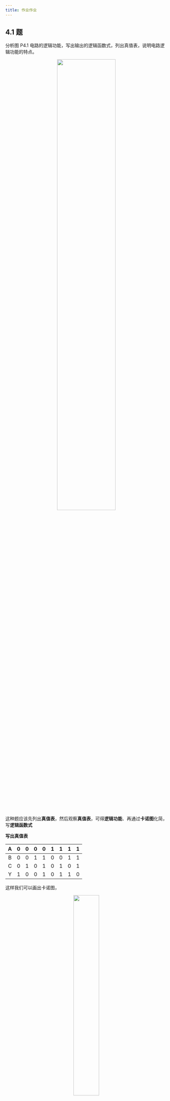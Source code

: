 ```yaml
---
title: 作业作业
---
```


## 4.1 题

分析图 P4.1 电路的逻辑功能，写出输出的逻辑函数式，列出真值表，说明电路逻辑功能的特点。

<div align=center>
<img src="./logic0/4.1.jpg" style="width:60%" />
</div>

这种题应该先列出**真值表**，然后观察**真值表**，可得**逻辑功能**、再通过**卡诺图**化简，写**逻辑函数式**

**写出真值表**

|  A  |  0  |  0  |  0  |  0  |  1  |  1  |  1  |  1  |
| :-: | :-: | :-: | :-: | :-: | :-: | :-: | :-: | :-: |
|  B  |  0  |  0  |  1  |  1  |  0  |  0  |  1  |  1  |
|  C  |  0  |  1  |  0  |  1  |  0  |  1  |  0  |  1  |
|  Y  |  1  |  0  |  0  |  1  |  0  |  1  |  1  |  0  |

这样我们可以画出卡诺图，

<div align=center>
<img src="./logic0/4.1ka.png"style="width:40%" />
</div>

::: warning
注意卡诺图的画法：相邻项只改变一个值。
**并尽可能画最大的圆**
:::

根据卡诺图我们可以寻找到最简式，可以看到上面无法被化简，即四个最小项。

$$
Y=A'B'C'+A'BC+AB'C+ABC'
$$

可以看到当三变量为输入**真**为偶数时为**真**和三个都为假时为**真**，所以是一个三变量奇偶检测器。

## 4.6 题

<div align=center>
<img src="./logic0/4.6.jpg"style="width:80%" />
<img src="./logic0/4.6water.jpg"style="width:30%" />
</div>

这题的考点是写逻辑条件，然后化简的问题（坑）。

画真值表

<div align=center>
<img src="./logic0/4.6table.jpg" style="width:70%" />
</div>

画卡诺图（坑来了）

<div align=center>
<img src="./logic0/4.6ka.png" style="width:80%" />
</div>

::: warning
注意对于这种应用题，一定要注意有哪些情况是不可能发生的，不可能发生的打叉，并化简时一并考虑
:::

这样写出逻辑函数式

$$
\begin{aligned}
M_{L}=A+B\\
M_{s}=A+B'C
\end{aligned}
$$

电路图

<div align=center>
<img src="./logic0/4.6dian.png" style="width:70%" />
</div>

## 4.10 题

<div align=center>
<img src="./logic0/4.10.jpg" />
<img src="./logic0/4.10tu.jpg" />
</div>

这个$74HC42$芯片是个什么的干活呢，这是个译码器，下面一幅图就懂了。

<div align=center>
<img src="./logic0/yimaqi.jpg" />
</div>

这就是二进制译码器，将二进制码译成对应的高低电平。

$74HC42$译码器是其中的一种，只不过它将四位二进制译成十进制（10 个变量的高低电平）

<div align=center>
<img src="./logic0/74hc42.jpg" style="width:60%" />
</div>

再看题目中后面的逻辑电路，问题的关键是什么时候为真。

比如$Z_2$，可以由如下公式表达

$$
\begin{aligned}
Z_{2}&=(Y_{2}Y_{5}Y_{8})'\\
&=Y_{2}'+Y_{5}'+Y_{8}'
\end{aligned}
$$

而注意到芯片外面有小圆圈，即翻转信号，是与上式需要低电平一致的。所以表达成：

$$
\begin{aligned}
Z_{2}&=Y_{2}'+Y_{5}'+Y_{8}'\\
&=M'N'PQ'+M'NP'Q+MN'P'Q'
\end{aligned}
$$

::: tip
这里的换算是由于译码器实际就是输出**最小项**，最小项对应的数字（位数）就是对应的四位二进制的大小而得到的。
:::

上述式子是由最小项构成，自然是与或式。

## 4.11 题

<div align=center>
<img src="./logic0/4.11.jpg" />
<img src="./logic0/74LS154.jpg" />
</div>

题目已给出关于$S_{A}',S_{B}'$作用，即只有当$S_{A}',S_{B}'$拉低电平时使能。从电路上看，两个使能端为与关系，并是下拉触发。后面的与非门和非门抵消，成为与门。

<div align=center>
<img src="./logic0/74hc154.jpg" style="width:60%" />
</div>

思路类似于书上的$P.181$上的方式用两片**74HC138**接成**4 线-16 线译码器**。

最后结果为

<div align=center>
<img src="./logic0/4.11pcb.jpg" style="width:90%" />
</div>

::: tip
你可能会问你$U2$那里是做什么的呢，又是取非，又是接地。
:::

我们的目的是让高位$W5$成为片选信号，片选很容易理解，就是当$W5$低电平时，选择$U2$芯片，$U2$芯片使能，$U1$芯片失能；当$W5$为高电平时，选择$U1$芯片，$U1$芯片使能，$U2$芯片失能。

根据芯片的使能端口，就是失能时拉高电平，使能时接地(**注意不是悬空!!!!**)。

这就是后面接地的原因。

<div align=center>
<img src="./logic0/xia.jpg" style="width:30%" />
</div>

单独看一下这个电阻吧，当电阻左边是低电平时，接地，为使能；当高电平时，线路连通，又因是同一根导线，电位相同，所以是高电平。

## 4.13 题

<div align=center>
<img src="./logic0/4.13.jpg"  />
</div>

这里再用$74LS154$芯片，问题的关键是将每个变量**还原成最小项**，还原成最小项后对应的线。然后用**或门**连接起来。

$$
\begin{aligned}
Y_{1} & = A'B'C'D+A'B'CD'+AB'C'D'+A'BC'D'\\
&=m_{1}+m_{2}+m_{8}+m_{4}\\
Y_{2} & = A'BCD+AB'CD+ABC'D+ABCD'\\
&=m_{7}+m_{11}+m_{13}+m_{14}\\
Y_{3} & = A'B\\
&=m_{4}+m_{5}+\cdots+m_{7}\\
\end{aligned}
$$

然后狂连线就可。

但是在实际使用$EDA$进行模拟时发现并不是简单连线就可，因为译码器输出是$m_{1}',\cdots,m_{7}'$，即当输入对应的数字时，输出的端口是低电平，其他的为高电平。而我们需要的是高电平，所以上面公式需要取反。

$$
\begin{aligned}
Y_{1} & = m_{1}'+m_{2}'+m_{8}'+m_{4}'\\
& = (m_{1}m_{2}m_{4}m_{8})'\\
Y_{2} & = m_{7}+m_{11}+m_{13}+m_{14}\\
& = (m_{7}m_{11}m_{13}m_{14})'\\
Y_{3} & = m_{4}+m_{5}+\cdots+m_{7}\\
& = (m_{4}m_{5}\cdots m_{7})'
\end{aligned}
$$

就变成与非门了。

<div align=center>
<img src="./logic0/4.13pcb.jpg" />
</div>

如上图就是正常工作了。

## 4.16 题

<div align=center>
<img src="./logic0/4.16ti.jpg" />
<img src="./logic0/4.16tu.jpg" />
</div>

这也可太行了，图$4.5.5$都飞了，也太复杂了。

### 先从数据选择器说起

<div align=center>
<img src="./logic0/select.jpg" style="width:60%" />
</div>

上图为数据选择器，其中$A_{1}A_{0}$为数据选择端，上图所示的$A_{1}A_{0}=11$为选择$D_{3}$进行输出。

<div align=center>
<img src="./logic0/select2.jpg" style="width:60%" />
</div>

上图为数据选择器的真值表。

那聪明的你肯定想到了如何用四选一组成八选一？？

<div align=center>
<img src="https://pic1.zhimg.com/v2-7fb29811cbd6942c0defd3936b013afc_r.jpg" style="width:60%" />
</div>

第一个思路就是增加一个使能端，进行片选，当高位$A_{2}$为 0 时，芯片$(2)$失能，芯片$(1)$使能，从而增加可选择的端口。

讲到这就可以重新认识一下$74HC151$芯片了，$S'$为使能端，低电平有效；$ABC$为地址选择端，高电平有效；$D_{0}D_{1}\cdots D_{7}$数据输入端，$Y$端输出端，$W=Y'$。

根据数据选择器的$Y$输出公式我们可以写出：

$$
\begin{aligned}
Z=Y=D\times m_{0}+D\times m_{1}+1\times m_{2}+0\times D_{3}\\
+D\times D_{4}+D\times D_{5}+D'\times D_{6}+0\times D_{7}
\end{aligned}
$$

如何化简呢，头疼---矣，卡诺图。

<div align=center>
<img src="./logic0/4.16ka.png" style="width:60%" />
</div>

那我们似乎可以使用卡诺图的思想进行逻辑化简

$$
Z=Y=D\times B'+A'BC'+D'\times ABC'
$$

emmm,maybe 这就是最简了吧。

## 4.19 题

<div align=center>
<img src="./logic0/4.19ti.jpg" />
</div>

还是利用 8 选 1$74HC151$，根据前面的思路，我们可以写得如下公式

$$
\begin{aligned}
Y=1\times m_{9}+1\times m_{13}+1\times m_{3}+1\times m_{6}+1\times m_{7}
\\+1\times m_{14}+1\times m_{15}+1\times m_{4}+1\times m_{12}
\end{aligned}
$$

其他的为零乘，我们归纳成$\cdots$

::: tip
不对啊，$74HC151$不是三线寻址吗，不会吧不会吧，不会是两个$74HC151$吧
:::

emmm,似乎可以$embedding$，上面式子保留为

$$
\begin{aligned}
Y=D\times m_{4}+D\times m_{6}+D\times m_{1}+1\times m_{3}
\\+1\times m_{7}+D'\times m_{2}+D'\times m_{6}
\end{aligned}
$$

其余为零，这样就清楚多了。

<div align=center>
<img src="./logic0/4.19pcb.jpg" style="width:80%" />
</div>

其中$1\sim 4$为$A\sim D$信号输入

## 4.22 题

<div align=center>
<img src="./logic0/4.22ti.jpg" style="width:80%" />
</div>

好家伙更是重量级。

这种问题的求解重要的是**对状态的编码**，并写出逻**辑函数式**。

题目给出思路，使用两位二进制进行状态编码。

<div align=center>
<img src="./logic0/encoder.png" style="width:40%" />
</div>

那我们需要寻找$Y$与编码之间的关系，并还原成最小项。画出卡诺图：

<div align=center>
<img src="./logic0/4.22ka.png" style="width:60%" />
</div>

写逻辑式，设一人的血型编码为$AB$，另一人编码为$XY$。

$$
\begin{aligned}
Y=AB+XY'+A'B'Y'+BX'Y
\end{aligned}
$$

接下来进行还原同样使用$embedding$方法。令$A_{1}A_{2}A_{3}=ABX,A_{4}=Y$。

$$
\begin{aligned}
Y&=1\times m_{6}+1\times m_{7}+A_{4}'m_{1}+A_{4}'\times m_{3}+A_{4}'\times m_{5}+A_{4}'\times m_{7}\\
&+A_{4}'\times m_{1}+A_{4}'\times m_{0}+A_{4}\times m_{2}+A_{4}\times m_{6}\\
&=A_{4}'\times m_{0}+A_{4}' \times m_{1}+A_{4}\times m_{2}+A_{4}'\times m_{3}+1\times m_{6}+1\times m_{7}
\end{aligned}
$$

于是画出电路图

<div align=center>
<img src="./logic0/4.22pcb.jpg" style="width:70%" />
</div>

::: tip
该电路理论上是没问题的，但是实际上是错误的，因为你看当$A_{4}=0$时，非门是悬空的，所以这里应该加个上拉电阻或者下拉电阻。
:::

## 4.26 题

<div align=center>
<img src="./logic0/4.26ti.jpg" />
</div>

要我说不可能，完！！！

先看看$74LS283$是个啥?这是[来自 TI 的资料](https://www.ti.com.cn/product/cn/SN74LS283?keyMatch=74LS283#params)，全名叫$4-Bit\; Binary\; Full\; Adders\; With\; Fast\; Carry$，说人话就是$#*#*@*#*!@*!@*@*!#$（确信）。其实就是四位超前加法器。

<div align=center>
<img src="./logic0/74ls283.jpg" style="width:40%" />
</div>

真值表如图所示。

<div align=center>
<img src="./logic0/74ls283logic.jpg" style="width:40%" />
</div>

所以$A1-4,B1-4$为二进制加数与被加数，$C0/CI$为低位进位，$\displaystyle \sum_{0-3}$为结果，$C0/C4$为产生的进位。

那余 3 码又是何物，链接[余三码](https://baike.baidu.com/item/%E4%BD%99%E4%B8%89%E7%A0%81/5016629#:~:text=%E4%BD%99%E4%B8%89%E7%A0%81%EF%BC%88%E4%BD%993%E7%A0%81%EF%BC%89%E6%98%AF%E7%94%B1%208421BCD%E7%A0%81,%E5%8A%A0%E4%B8%8A0011%E5%BD%A2%E6%88%90%E7%9A%84%E4%B8%80%E7%A7%8D%20%E6%97%A0%E6%9D%83%E7%A0%81%20%EF%BC%8C%E7%94%B1%E4%BA%8E%E5%AE%83%E7%9A%84%E6%AF%8F%E4%B8%AA%E5%AD%97%E7%AC%A6%E7%BC%96%E7%A0%81%E6%AF%94%E7%9B%B8%E5%BA%94%E7%9A%848421%E7%A0%81%E5%A4%9A3%EF%BC%8C%E6%95%85%E7%A7%B0%E4%B8%BA%E4%BD%99%E4%B8%89%E7%A0%81%E3%80%82)

那结果很明显了，余三码就是从$3$开始，所以只需要余三码减$3$就好了。但是但是，这$TM$是加法器，做个$der$的减法。但是回想前几节课的补码似乎又开朗起来。

我们只要产生溢出就可。也就是加$(13)_{10}=(1101)_{2}$。

<div align=center>
<img src="./logic0/4.26pcb.jpg" style="width:70%" />
</div>

嗯，突然合理很多。

## 4.28 题

<div align=center>
<img src="./logic0/4.28ti.jpg" />
</div>

老规矩：比较器是个啥

<div align=center>
<img src="./logic0/than.jpg" style="width:40%" />
</div>

如图是一个一位的比较器，若$A>B$则上面输出$1$，若$A=B$则中间输出$0$，若$A<B$则下面输出$1$。

<div align=center>
<img src="http://file.elecfans.com/web1/M00/51/92/o4YBAFsNCX6AQTP7AABaohq8qfw847.jpg" style="width:60%" />
</div>

级联输入是来自低位的比较结果，用于多片相连的情况。

<div align=center>
<img src="http://file.elecfans.com/web1/M00/51/AA/pIYBAFsNCYGAVPJGAAAdbjwc9EI497.jpg" style="width:30%" />
</div>

上面是它的接线图

<div align=center>
<img src="./logic0/4.28pcb.jpg"  />
</div>

$finish.$


